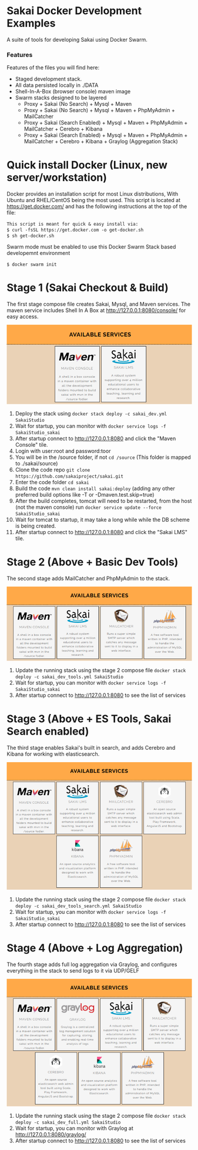 # Sakai Docker Development Examples

A suite of tools for developing Sakai using Docker Swarm.

### Features
Features of the files you will find here:

* Staged development stack.
* All data persisted locally in ./DATA
* Shell-In-A-Box (browser console) maven image
* Swarm stacks designed to be layered
  * Proxy + Sakai (No Search) + Mysql + Maven
  * Proxy + Sakai (No Search) + Mysql + Maven + PhpMyAdmin + MailCatcher
  * Proxy + Sakai (Search Enabled) + Mysql + Maven + PhpMyAdmin + MailCatcher + Cerebro + Kibana
  * Proxy + Sakai (Search Enabled) + Mysql + Maven + PhpMyAdmin + MailCatcher + Cerebro + Kibana + Graylog (Aggregation Stack)

# Quick install Docker (Linux, new server/workstation)
Docker provides an installation script for most Linux distributions, With Ubuntu and RHEL/CentOS being the most used. 
This script is located at https://get.docker.com/ and has the following instructions at the top of the file:

    This script is meant for quick & easy install via:
    $ curl -fsSL https://get.docker.com -o get-docker.sh
    $ sh get-docker.sh

Swarm mode must be enabled to use this Docker Swarm Stack based developemnt environment

    $ docker swarm init 

# Stage 1 (Sakai Checkout & Build)
The first stage compose file creates Sakai, Mysql, and Maven services. The maven service includes Shell In A Box at http://127.0.0.1:8080/console/ for easy access.

![Maven+Sakai](DATA/ROOT/images/stack_base.png?raw=true "Services")

 1. Deploy the stack using `docker stack deploy -c sakai_dev.yml SakaiStudio`
 1. Wait for startup, you can monitor with `docker service logs -f SakaiStudio_sakai`
 1. After startup connect to http://127.0.0.1:8080 and click the "Maven Console" tile.
 1. Login with user:root and password:toor
 1. You will be in the /source folder, if not `cd /source` (This folder is mapped to ./sakai/source)
 1. Clone the code repo `git clone https://github.com/sakaiproject/sakai.git`
 1. Enter the code folder `cd sakai`
 1. Build the code `mvn clean install sakai:deploy` (adding any other preferred build options like -T <threads> or -Dmaven.test.skip=true)
 1. After the build completes, tomcat will need to be restarted, from the host (not the maven console) run `docker service update --force SakaiStudio_sakai`
 1. Wait for tomcat to startup, it may take a long while while the DB scheme is being created.
 1. After startup connect to http://127.0.0.1:8080 and click the "Sakai LMS" tile.

# Stage 2 (Above + Basic Dev Tools)
The second stage adds MailCatcher and PhpMyAdmin to the stack.

![Maven+Sakai+Mailcatcher+PhpMyAdmin](DATA/ROOT/images/stack_tools.png?raw=true "Services")

 1. Update the running stack using the stage 2 compose file `docker stack deploy -c sakai_dev_tools.yml SakaiStudio`
 1. Wait for startup, you can monitor with `docker service logs -f SakaiStudio_sakai`
 1. After startup connect to http://127.0.0.1:8080 to see the list of services

# Stage 3 (Above + ES Tools, Sakai Search enabled)
The third stage enables Sakai's built in search, and adds Cerebro and Kibana for working with elasticsearch.

![Maven+Sakai+Mailcatcher+PhpMyAdmin+Cerebro+Kibana](DATA/ROOT/images/stack_search.png?raw=true "Services")

 1. Update the running stack using the stage 2 compose file `docker stack deploy -c sakai_dev_tools_search.yml SakaiStudio`
 1. Wait for startup, you can monitor with `docker service logs -f SakaiStudio_sakai`
 1. After startup connect to http://127.0.0.1:8080 to see the list of services

# Stage 4 (Above + Log Aggregation)
The fourth stage adds full log aggregation via Graylog, and configures everything in the stack to send logs to it via UDP/GELF

![Maven+Sakai+Mailcatcher+PhpMyAdmin+Cerebro+Kibana+Graylog](DATA/ROOT/images/stack_full.png?raw=true "Services")

 1. Update the running stack using the stage 2 compose file `docker stack deploy -c sakai_dev_full.yml SakaiStudio`
 1. Wait for startup, you can monitor with Graylog at http://127.0.0.1:8080/graylog/
 1. After startup connect to http://127.0.0.1:8080 to see the list of services



